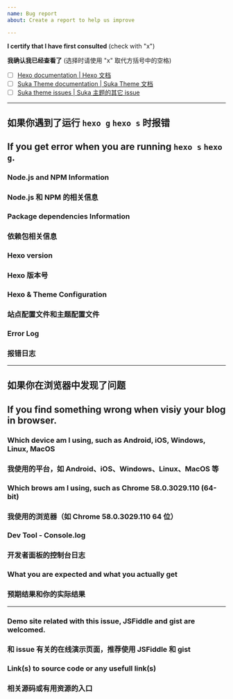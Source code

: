 ```yaml
---
name: Bug report
about: Create a report to help us improve

---
```


<!--
IF YOU DON'T FILL OUT THE FOLLOWING INFORMATION OR YOU DON'T READ THE DOCS AND CONFIGURE YOUR CONFIG CAREFULLY 】WE MIGHT CLOSE YOUR ISSUE WITHOUT INVESTIGATING

ATTENTION: THE DOCS MIGHT UPDATE ANYTIME, AND BEFORE YOU OPEN A NEW ISSUE, CHECK THE DOCS AGAIN.

如果你不填充下面的内容，或者你没有仔细阅读相关文档，或者合理地配置你的配置文件，我们可能会直接关闭你的 issue。

注意：文档可能随时都会更新。在提交一个 issue 前，请重新查看相关文档。
-->

**I certify that I have first consulted** (check with "x")

**我确认我已经查看了** (选择时请使用 "x" 取代方括号中的空格)

- [ ] [Hexo documentation | Hexo 文档](https://hexo.io/docs/)
- [ ] [Suka Theme documentation | Suka Theme 文档](https://theme-suka.github.io/docs/)
- [ ] [Suka theme issues | Suka 主题的其它 issue](https://github.com/SukkaW/hexo-theme-suka/issues?utf8=%E2%9C%93&q=is%3Aissue)

----

## 如果你遇到了运行 `hexo g` `hexo s` 时报错
## If you get error when you are running `hexo s` `hexo g`.

### Node.js and NPM Information
### Node.js 和 NPM 的相关信息
<!-- Paste output from `node -v && npm -v`  (粘贴 `node -v && npm -v` 输出的信息) -->


### Package dependencies Information
### 依赖包相关信息
<!-- Paste output from `cat package.json` both from site and theme dir  (分别从站点目录和主题目录下粘贴 `cat package.json` 输出的信息) -->


### Hexo version
### Hexo 版本号
<!-- Paste output from `hexo -v`  (粘贴 `hexo -v` 输出的信息) -->


### Hexo & Theme Configuration
### 站点配置文件和主题配置文件
<!-- Paste USEFUL configuration from Hexo `_config.yml`  (从 Hexo 和主题目录下的 `_config.yml` 中粘贴 有用的 信息) -->


### Error Log
### 报错日志
<!-- Only paste USEFUL log  务必仅粘贴有用的日志 -->


----

## 如果你在浏览器中发现了问题
## If you find something wrong when visiy your blog in browser.

### Which device am I using, such as Android, iOS, Windows, Linux, MacOS
### 我使用的平台，如 Android、iOS、Windows、Linux、MacOS 等


### Which brows am I using, such as Chrome 58.0.3029.110 (64-bit)
### 我使用的浏览器（如  Chrome 58.0.3029.110 64 位）


### Dev Tool - Console.log
### 开发者面板的控制台日志


### What you are expected and what you actually get
### 预期结果和你的实际结果


----

### Demo site related with this issue, JSFiddle and gist are welcomed.
### 和 issue 有关的在线演示页面，推荐使用 JSFiddle 和 gist


### Link(s) to source code or any usefull link(s)
### 相关源码或有用资源的入口


<!-- ----------- -->
